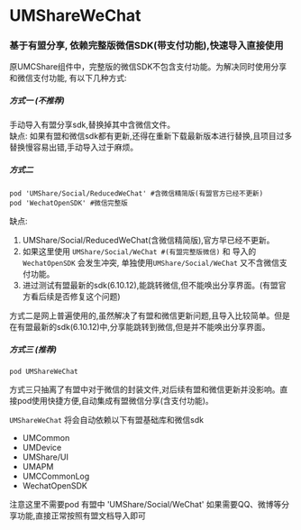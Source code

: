 # UMShareWeChat
### 基于有盟分享, 依赖完整版微信SDK(带支付功能),快速导入直接使用


原UMCShare组件中，完整版的微信SDK不包含支付功能。为解决同时使用分享和微信支付功能, 有以下几种方式:

##### 方式一 (不推荐)
手动导入有盟分享sdk,替换掉其中含微信文件。  
缺点: 如果有盟和微信sdk都有更新,还得在重新下载最新版本进行替换,且项目过多替换慢容易出错,手动导入过于麻烦。

##### 方式二 
```
pod 'UMShare/Social/ReducedWeChat' #含微信精简版(有盟官方已经不更新)
pod 'WechatOpenSDK' #微信完整版
```

缺点: 
1. UMShare/Social/ReducedWeChat(含微信精简版),官方早已经不更新。
2. 如果这里使用 ```UMShare/Social/WeChat #(有盟完整版微信)``` 和 导入的 ```WechatOpenSDK``` 会发生冲突,  单独使用```UMShare/Social/WeChat``` 又不含微信支付功能。
3. 进过测试有盟最新的sdk(6.10.12),能跳转微信,但不能唤出分享界面。(有盟官方看后续是否修复这个问题)

方式二是网上普遍使用的,虽然解决了有盟和微信更新问题,且导入比较简单。但是在有盟最新的sdk(6.10.12)中,分享能跳转到微信,但是并不能唤出分享界面。

##### 方式三 (推荐)
```
pod UMShareWeChat 
```
方式三只抽离了有盟中对于微信的封装文件,对后续有盟和微信更新并没影响。直接pod使用快捷方便,自动集成有盟微信分享(含支付功能)。

```UMShareWeChat``` 将会自动依赖以下有盟基础库和微信sdk
- UMCommon
-  UMDevice
-  UMShare/UI
-  UMAPM
-  UMCCommonLog
-  WechatOpenSDK

 注意这里不需要pod 有盟中 'UMShare/Social/WeChat'
 如果需要QQ、微博等分享功能,直接正常按照有盟文档导入即可 
